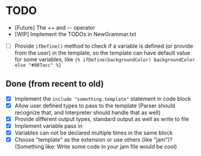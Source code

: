 # TODO

- [Future] The ++ and -- operator
- [WIP] Implement the TODOs in NewGrammar.txt
- [ ] Provide `ifDefine()` method to check if a variable is defined (or provide from the user) in the template,
      so the template can have default value for some variables, like `{% ifDefine(backgroundColor) backgroundColor else "#007acc" %}`

## Done (from recent to old)

- [x] Implement the `include "something.template"` statement in code block
- [x] Allow user defined types to pass to the template (Parser should recognize that, and Interpreter should handle that as well)
- [x] Provide different output types, standard output as well as write to file
- [x] Implement variable pass in
- [x] Variables can not be declared multiple times in the same block
- [x] Choose "template" as the extension or use others (like "jam")? (Something like: Write some code in your jam file
  would be cool)
